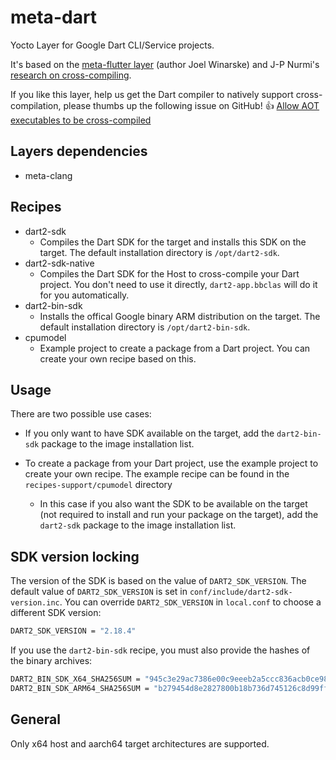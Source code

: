 # meta-dart

Yocto Layer for Google Dart CLI/Service projects.

It's based on the [meta-flutter layer](https://github.com/meta-flutter/meta-flutter) (author Joel Winarske) and J-P Nurmi's [research on cross-compiling](https://medium.com/flutter-community/cross-compiling-dart-apps-f88e69824639).

If you like this layer, help us get the Dart compiler to natively support cross-compilation, please thumbs up the following issue on GitHub! 👍 [Allow AOT executables to be cross-compiled](https://github.com/dart-lang/sdk/issues/28617)

## Layers dependencies

* meta-clang

## Recipes

* dart2-sdk
  * Compiles the Dart SDK for the target and installs this SDK on the target. The default installation directory is `/opt/dart2-sdk`.
* dart2-sdk-native
  * Compiles the Dart SDK for the Host to cross-compile your Dart project. You don't need to use it directly, `dart2-app.bbclas` will do it for you automatically.
* dart2-bin-sdk
  * Installs the offical Google binary ARM distribution on the target. The default installation directory is `/opt/dart2-bin-sdk`.
* cpumodel
  * Example project to create a package from a Dart project. You can create your own recipe based on this.

## Usage

There are two possible use cases:

* If you only want to have SDK available on the target, add the `dart2-bin-sdk` package to the image installation list.

* To create a package from your Dart project, use the example project to create your own recipe. The example recipe can be found in the `recipes-support/cpumodel` directory
  * In this case if you also want the SDK to be available on the target (not required to install and run your package on the target), add the `dart2-sdk` package to the image installation list.

## SDK version locking

The version of the SDK is based on the value of `DART2_SDK_VERSION`. The default value of `DART2_SDK_VERSION` is set in `conf/include/dart2-sdk-version.inc`. You can override `DART2_SDK_VERSION` in `local.conf` to choose a different SDK version:

```bash
DART2_SDK_VERSION = "2.18.4"
```
If you use the `dart2-bin-sdk` recipe, you must also provide the hashes of the binary archives:

```bash
DART2_BIN_SDK_X64_SHA256SUM = "945c3e29ac7386e00c9eeeb2a5ccc836acb0ce9883fbc29df82fd41c90eb3bd6"
DART2_BIN_SDK_ARM64_SHA256SUM = "b279454d8e2827800b18b736d745126c8d99ffffdcc752156145a6ed5a39cf62"
```

## General

Only x64 host and aarch64 target architectures are supported.
